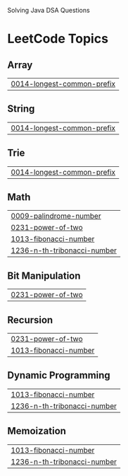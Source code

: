 Solving Java DSA Questions

<!---LeetCode Topics Start-->
# LeetCode Topics
## Array
|  |
| ------- |
| [0014-longest-common-prefix](https://github.com/TusharK-09/LEET-CODE-JAVA-JULY25/tree/master/0014-longest-common-prefix) |
## String
|  |
| ------- |
| [0014-longest-common-prefix](https://github.com/TusharK-09/LEET-CODE-JAVA-JULY25/tree/master/0014-longest-common-prefix) |
## Trie
|  |
| ------- |
| [0014-longest-common-prefix](https://github.com/TusharK-09/LEET-CODE-JAVA-JULY25/tree/master/0014-longest-common-prefix) |
## Math
|  |
| ------- |
| [0009-palindrome-number](https://github.com/TusharK-09/LEET-CODE-JAVA-JULY25/tree/master/0009-palindrome-number) |
| [0231-power-of-two](https://github.com/TusharK-09/LEET-CODE-JAVA-JULY25/tree/master/0231-power-of-two) |
| [1013-fibonacci-number](https://github.com/TusharK-09/LEET-CODE-JAVA-JULY25/tree/master/1013-fibonacci-number) |
| [1236-n-th-tribonacci-number](https://github.com/TusharK-09/LEET-CODE-JAVA-JULY25/tree/master/1236-n-th-tribonacci-number) |
## Bit Manipulation
|  |
| ------- |
| [0231-power-of-two](https://github.com/TusharK-09/LEET-CODE-JAVA-JULY25/tree/master/0231-power-of-two) |
## Recursion
|  |
| ------- |
| [0231-power-of-two](https://github.com/TusharK-09/LEET-CODE-JAVA-JULY25/tree/master/0231-power-of-two) |
| [1013-fibonacci-number](https://github.com/TusharK-09/LEET-CODE-JAVA-JULY25/tree/master/1013-fibonacci-number) |
## Dynamic Programming
|  |
| ------- |
| [1013-fibonacci-number](https://github.com/TusharK-09/LEET-CODE-JAVA-JULY25/tree/master/1013-fibonacci-number) |
| [1236-n-th-tribonacci-number](https://github.com/TusharK-09/LEET-CODE-JAVA-JULY25/tree/master/1236-n-th-tribonacci-number) |
## Memoization
|  |
| ------- |
| [1013-fibonacci-number](https://github.com/TusharK-09/LEET-CODE-JAVA-JULY25/tree/master/1013-fibonacci-number) |
| [1236-n-th-tribonacci-number](https://github.com/TusharK-09/LEET-CODE-JAVA-JULY25/tree/master/1236-n-th-tribonacci-number) |
<!---LeetCode Topics End-->